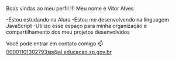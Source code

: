 Boas vindas ao meu perfil !!!
Meu nome é Vitor Alves

-Estou estudando na Alura
-Estou me desenvolvendo na linguagem JavaScript
-Utilizo esse espaço para minha organização e compartilhamento dos meu projetos desenvolvidos


Você pode entrar em contato comigo 📫
00001101302793sp@al.educacao.sp.gov.br
